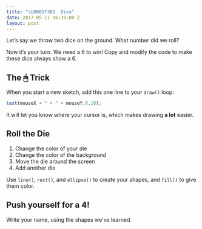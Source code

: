 ```yaml
---
title: "\U0001F3B2  Dice"
date: 2017-05-11 16:35:00 Z
layout: post
---
```


Let’s say we throw two dice on the ground. What number did we roll?

<script type="text/p5" data-height="490" data-preview-width="470">
function setup() {
	createCanvas(windowWidth, windowHeight);

}

function draw() {
	background('#ED245E');
	strokeWeight(3);
	stroke('black');
	fill(255);
	rect(20, 20, 200, 200);
	fill('blue');
	ellipse(120, 120, 50, 50);
	fill(255);
	rect(250, 20, 200, 200);
	fill('blue');
	ellipse(300, 70, 50, 50);
	ellipse(350, 120, 50, 50);
	ellipse(400, 170, 50, 50);
}
</script>

Now it’s your turn. We need a 6 to win! Copy and modify the code to make these dice always show a 6.

## The 🖱 Trick
When you start a new sketch, add this one line to your `draw()` loop:

```js
text(mouseX + " • " + mouseY,0,10);
```

It will let you know where your cursor is, which makes drawing **a lot** easier.

<script type="text/p5" data-autoplay data-preview-width="" data-preview-height="">
function setup() {
	createCanvas(windowWidth, windowHeight);
}

function draw() {
  	background(220);
	// easily see where your mouse is!
	text("👆🏾" + mouseX + " • " + mouseY,0,10);
	// 	comment this out when you're done coding
}
</script>

## Roll the Die

<!-- On page 3 your packet, you have small <span style="color: #ED1F5E">p5</span> coordinate graph paper. Use it to plot a drawing, then practice coding it in <span style="color: #ED1F5E">p5</span>. -->



1. Change the color of your die
2. Change the color of the background
3. Move the die around the screen
4. Add another die

Use `line()`, `rect()`, and `ellipse()` to create your shapes, and `fill()` to give them color.

## <span class="mega-octicon octicon-rocket"></span> Push yourself for a 4!

Write your name, using the shapes we've learned.
